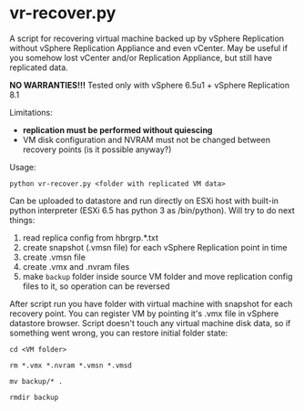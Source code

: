 # vr-recover.py
A script for recovering virtual machine backed up by vSphere Replication 
without vSphere Replication Appliance and even vCenter. May be useful if 
you somehow lost vCenter and/or Replication Appliance, but still have 
replicated data.

**NO WARRANTIES!!!** Tested only with vSphere 6.5u1 + vSphere Replication 8.1
 
Limitations:
* **replication must be performed without quiescing**
* VM disk configuration and NVRAM must not be changed between recovery points
 (is it possible anyway?)
 
Usage:

`python vr-recover.py <folder with replicated VM data>`

Can be uploaded to datastore and run directly on ESXi host with built-in 
python interpreter (ESXi 6.5 has python 3 as /bin/python). Will try to do
next things:
1) read replica config from hbrgrp.*.txt
2) create snapshot (.vmsn file) for each vSphere Replication point in time
3) create .vmsn file
4) create .vmx and .nvram files
5) make `backup` folder inside source VM folder and move replication config
 files to it, so operation can be reversed
 
 After script run you have folder with virtual machine with snapshot for each
 recovery point. You can register VM by pointing it's .vmx file in vSphere 
 datastore browser. Script doesn't touch any virtual machine disk data, so if 
 something went wrong, you can restore initial folder state:
 
 `cd <VM folder>`
 
 `rm *.vmx *.nvram *.vmsn *.vmsd`
 
 `mv backup/* .`
 
 `rmdir backup`